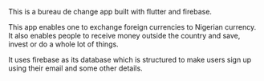 This is a bureau de change app built with flutter and firebase.

This app enables one to exchange foreign currencies to Nigerian currency. It also enables people to receive money outside the country and save, invest or do a whole lot of things.

It uses firebase as its database which is structured to make users sign up using their email and some other details.
